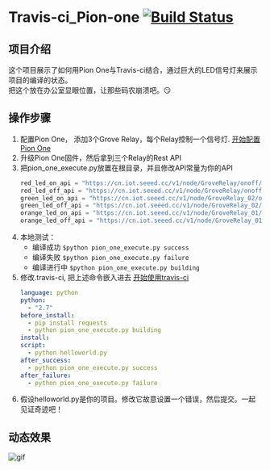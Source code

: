 # Travis-ci_Pion-one [![Build Status](https://travis-ci.org/awong1900/Travis-ci_Pion-one.svg?branch=master)](https://travis-ci.org/awong1900/Travis-ci_Pion-one)
## 项目介绍
这个项目展示了如何用Pion One与Travis-ci结合，通过巨大的LED信号灯来展示项目的编译的状态。  
把这个放在办公室显眼位置，让那些码农崩溃吧。:smirk:

## 操作步骤
1. 配置Pion One， 添加3个Grove Relay，每个Relay控制一个信号灯. [开始配置Pion One](https://iot.seeed.cc/getting_started/)  
2. 升级Pion One固件，然后拿到三个Relay的Rest API
3. 把pion_one_execute.py放置在根目录，并且修改API常量为你的API
    ```python
    red_led_on_api = "https://cn.iot.seeed.cc/v1/node/GroveRelay/onoff/1?access_token=14e9888a13b1d9b6c1e7d66ef364d1f6"
    red_led_off_api = "https://cn.iot.seeed.cc/v1/node/GroveRelay/onoff/0?access_token=14e9888a13b1d9b6c1e7d66ef364d1f6"
    green_led_on_api = "https://cn.iot.seeed.cc/v1/node/GroveRelay_02/onoff/1?access_token=14e9888a13b1d9b6c1e7d66ef364d1f6"
    green_led_off_api = "https://cn.iot.seeed.cc/v1/node/GroveRelay_02/onoff/0?access_token=14e9888a13b1d9b6c1e7d66ef364d1f6"
    orange_led_on_api = "https://cn.iot.seeed.cc/v1/node/GroveRelay_01/onoff/1?access_token=14e9888a13b1d9b6c1e7d66ef364d1f6"
    orange_led_off_api = "https://cn.iot.seeed.cc/v1/node/GroveRelay_01/onoff/0?access_token=14e9888a13b1d9b6c1e7d66ef364d1f6"
    ```
4. 本地测试：  
    * 编译成功 `$python pion_one_execute.py success`
    * 编译失败 `$python pion_one_execute.py failure`
    * 编译进行中 `$python pion_one_execute.py building`
5. 修改.travis-ci, 把上述命令嵌入进去 [开始使用travis-ci](http://docs.travis-ci.com/user/for-beginners/)
    ```yml
    language: python
    python:
      - "2.7"   
    before_install:   
      - pip install requests   
      - python pion_one_execute.py building   
    install:   
    script:   
      - python helloworld.py    
    after_success:   
      - python pion_one_execute.py success   
    after_failure:   
      - python pion_one_execute.py failure   
    ```
6. 假设helloworld.py是你的项目。修改它故意设置一个错误，然后提交。一起见证奇迹吧！

## 动态效果
![gif](/images/logo.png)
